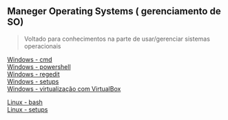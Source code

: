## Maneger Operating Systems ( gerenciamento de SO)

>Voltado para conhecimentos na parte de usar/gerenciar sistemas operacionais

[Windows - cmd]()</br>
[Windows - powershell]()</br>
[Windows - regedit]()</br>
[Windows - setups]()</br>
[Windows - virtualização com VirtualBox](Windows/virtualizacao/Virtualbox/00-index.md)</br>



[Linux - bash]()</br>
[Linux - setups]()</br>

